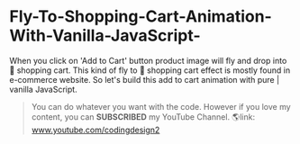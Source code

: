 # Fly-To-Shopping-Cart-Animation-With-Vanilla-JavaScript-
When you click on 'Add to Cart' button product image will fly and drop into 🛒 shopping cart. This kind of fly to 🛒 shopping cart effect is mostly found in e-commerce website. So let's build this add to cart animation with pure | vanilla JavaScript.

> You can do whatever you want with the code. However if you love my content, you can **SUBSCRIBED** my YouTube Channel.
🌎link: www.youtube.com/codingdesign2

